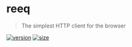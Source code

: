 # reeq

> The simplest HTTP client for the browser

[![version](https://img.shields.io/npm/v/reeq.svg)](https://www.npmjs.com/package/reeq) [![size](https://img.shields.io/bundlephobia/minzip/reeq.svg)](https://bundlephobia.com/result?p=reeq)

